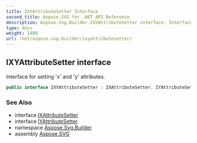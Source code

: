 ```yaml
---
title: IXYAttributeSetter Interface
second_title: Aspose.SVG for .NET API Reference
description: Aspose.Svg.Builder.IXYAttributeSetter interface. Interface for setting x and y attributes
type: docs
weight: 1480
url: /net/aspose.svg.builder/ixyattributesetter/
---
```

## IXYAttributeSetter interface

Interface for setting 'x' and 'y' attributes.

```csharp
public interface IXYAttributeSetter : IXAttributeSetter, IYAttributeSetter
```

### See Also

* interface [IXAttributeSetter](../ixattributesetter/)
* interface [IYAttributeSetter](../iyattributesetter/)
* namespace [Aspose.Svg.Builder](../../aspose.svg.builder/)
* assembly [Aspose.SVG](../../)
